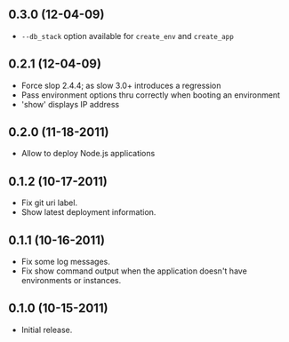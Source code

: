 ## 0.3.0 (12-04-09)

- `--db_stack` option available for `create_env` and `create_app`

## 0.2.1 (12-04-09)

- Force slop 2.4.4; as slow 3.0+ introduces a regression
- Pass environment options thru correctly when booting an environment
- 'show' displays IP address

## 0.2.0 (11-18-2011)

- Allow to deploy Node.js applications

## 0.1.2 (10-17-2011)

- Fix git uri label.
- Show latest deployment information.

## 0.1.1 (10-16-2011)

- Fix some log messages.
- Fix show command output when the application doesn't have environments or
  instances.


## 0.1.0 (10-15-2011)

- Initial release.
